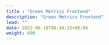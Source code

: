 ```yaml
---
title : "Green Metrics Frontend"
description: "Green Metrics Frontend"
lead: ""
date: 2022-06-18T08:48:23+00:00
weight: 600
---
```

